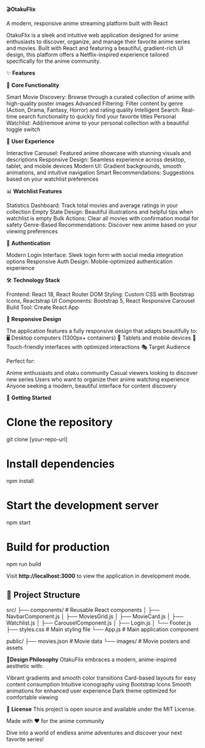 🎬**OtakuFlix**

A modern, responsive anime streaming platform built with React

OtakuFlix is a sleek and intuitive web application designed for anime enthusiasts to discover, organize, and manage their favorite anime series and movies. Built with React and featuring a beautiful, gradient-rich UI design, this platform offers a Netflix-inspired experience tailored specifically for the anime community.

✨ **Features**

🎯 **Core Functionality**

Smart Movie Discovery: Browse through a curated collection of anime with high-quality poster images
Advanced Filtering: Filter content by genre (Action, Drama, Fantasy, Horror) and rating quality
Intelligent Search: Real-time search functionality to quickly find your favorite titles
Personal Watchlist: Add/remove anime to your personal collection with a beautiful toggle switch

🎨 **User Experience**

Interactive Carousel: Featured anime showcase with stunning visuals and descriptions
Responsive Design: Seamless experience across desktop, tablet, and mobile devices
Modern UI: Gradient backgrounds, smooth animations, and intuitive navigation
Smart Recommendations: Suggestions based on your watchlist preferences

📊 **Watchlist Features**

Statistics Dashboard: Track total movies and average ratings in your collection
Empty State Design: Beautiful illustrations and helpful tips when watchlist is empty
Bulk Actions: Clear all movies with confirmation modal for safety
Genre-Based Recommendations: Discover new anime based on your viewing preferences

🔐 **Authentication**

Modern Login Interface: Sleek login form with social media integration options
Responsive Auth Design: Mobile-optimized authentication experience

🛠️ **Technology Stack**

Frontend: React 18, React Router DOM
Styling: Custom CSS with Bootstrap Icons, Reactstrap
UI Components: Bootstrap 5, React Responsive Carousel
Build Tool: Create React App

📱 **Responsive Design**

The application features a fully responsive design that adapts beautifully to:
🖥️ Desktop computers (1300px+ containers)
📱 Tablets and mobile devices
🎯 Touch-friendly interfaces with optimized interactions
🎭 Target Audience

Perfect for:

Anime enthusiasts and otaku community
Casual viewers looking to discover new series
Users who want to organize their anime watching experience
Anyone seeking a modern, beautiful interface for content discovery

🚀 **Getting Started**
# Clone the repository
git clone [your-repo-url]

# Install dependencies
npm install

# Start the development server
npm start

# Build for production
npm run build

Visit **http://localhost:3000** to view the application in development mode.


📁 **Project Structure**
-------------------------------
src/
├── components/          # Reusable React components
│   ├── NavbarComponent.js
│   ├── MoviesGrid.js
│   ├── MovieCard.js
│   ├── Watchlist.js
│   ├── CarouselComponent.js
│   ├── Login.js
│   └── Footer.js
├── styles.css          # Main styling file
└── App.js              # Main application component

public/
├── movies.json         # Movie data
└── images/            # Movie posters and assets



🎨**Design Philosophy**
OtakuFlix embraces a modern, anime-inspired aesthetic with:

Vibrant gradients and smooth color transitions
Card-based layouts for easy content consumption
Intuitive iconography using Bootstrap Icons
Smooth animations for enhanced user experience
Dark theme optimized for comfortable viewing

📝 **License**
This project is open source and available under the MIT License.

Made with ❤️ for the anime community

Dive into a world of endless anime adventures and discover your next favorite series!

